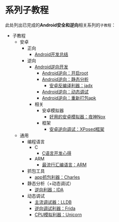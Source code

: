 # 系列子教程

此处列出已完成的**Android安全和逆向**相关系列的`子教程`：

* 子教程
  * 安卓
    * 正向
      * [Android开发总结](https://book.crifan.org/books/android_dev_summary/website/)
    * 逆向
      * [Android逆向开发](https://book.crifan.org/books/android_reverse_dev/website/)
        * [Android逆向：开启root](https://book.crifan.org/books/android_re_enable_root/website/)
        * [Android逆向：静态分析](https://book.crifan.org/books/android_re_static_analysis/website/)
          * [安卓反编译利器：jadx](https://book.crifan.org/books/android_re_decompile_jadx/website/)
        * [Android逆向：动态调试](https://book.crifan.org/books/android_re_dynamic_debug/website/)
        * [Android逆向：重新打包apk](https://book.crifan.org/books/android_re_repack_apk/website/)
      * 相关
        * 安卓模拟器
          * [好用的安卓模拟器：夜神Nox](https://book.crifan.org/books/good_android_emulator_nox/website/)
        * 框架
          * [安卓逆向调试：XPosed框架](https://book.crifan.org/books/android_re_xposed_framework/website/)
  * 通用
    * 编程语言
      * C
        * [C语言开发心得](https://book.crifan.org/books/c_lang_dev_summary/website/)
      * ARM
        * [最流行汇编语言：ARM](https://book.crifan.org/books/popular_assembly_arm/website/)
    * 抓包工具
      * [app抓包利器：Charles](https://book.crifan.org/books/app_capture_package_tool_charles/website)
    * 静态分析（+动态调试）
      * [逆向利器：IDA](https://book.crifan.org/books/reverse_tool_ida/website/)
    * 动态调试
      * [主流调试器：LLDB](https://book.crifan.org/books/popular_debugger_lldb/website/)
      * [逆向调试利器：Frida](https://book.crifan.org/books/reverse_debug_frida/website/)
      * [CPU模拟利器：Unicorn](https://book.crifan.org/books/cpu_emulator_unicorn/website/)
